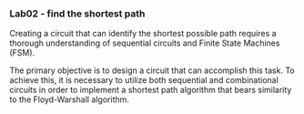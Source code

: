 ### Lab02 - find the shortest path 

Creating a circuit that can identify the shortest possible path requires a thorough understanding of sequential circuits and Finite State Machines (FSM). 

The primary objective is to design a circuit that can accomplish this task. To achieve this, it is necessary to utilize both sequential and combinational circuits in order to implement a shortest path algorithm that bears similarity to the Floyd-Warshall algorithm.
